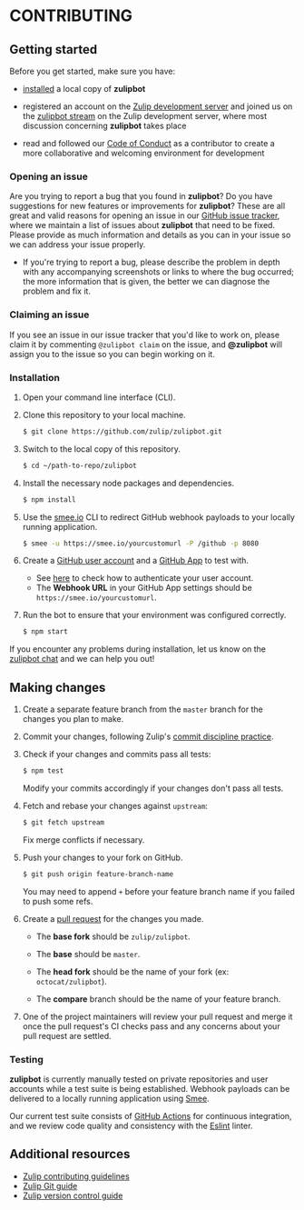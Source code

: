 # CONTRIBUTING

## Getting started

Before you get started, make sure you have:

- [installed](https://github.com/zulip/zulipbot/wiki/Installation) a local
  copy of **zulipbot**

- registered an account on the [Zulip development
  server](https://chat.zulip.org) and joined us on the [zulipbot
  stream](https://chat.zulip.org/#narrow/stream/zulipbot) on the Zulip
  development server, where most discussion concerning **zulipbot** takes
  place

- read and followed our [Code of Conduct](CODE_OF_CONDUCT.md) as a contributor
  to create a more collaborative and welcoming environment for development

### Opening an issue

Are you trying to report a bug that you found in **zulipbot**? Do you have
suggestions for new features or improvements for **zulipbot**? These are all
great and valid reasons for opening an issue in our [GitHub issue
tracker](https://github.com/zulip/zulipbot/issues), where we maintain a list of
issues about **zulipbot** that need to be fixed. Please provide as much
information and details as you can in your issue so we can address your issue
properly.

- If you're trying to report a bug, please describe the problem in depth with
  any accompanying screenshots or links to where the bug occurred; the more
  information that is given, the better we can diagnose the problem and fix
  it.

### Claiming an issue

If you see an issue in our issue tracker that you'd like to work on, please
claim it by commenting `@zulipbot claim` on the issue, and **@zulipbot** will
assign you to the issue so you can begin working on it.

### Installation

1. Open your command line interface (CLI).

2. Clone this repository to your local machine.

   ```sh
   $ git clone https://github.com/zulip/zulipbot.git
   ```

3. Switch to the local copy of this repository.

   ```sh
   $ cd ~/path-to-repo/zulipbot
   ```

4. Install the necessary node packages and dependencies.

   ```sh
   $ npm install
   ```

5. Use the [smee.io](https://smee.io/) CLI to redirect GitHub webhook payloads
   to your locally running application.

   ```sh
   $ smee -u https://smee.io/yourcustomurl -P /github -p 8080
   ```

6. Create a [GitHub user
   account](https://help.github.com/articles/signing-up-for-a-new-github-account/)
   and a [GitHub
   App](https://developer.github.com/apps/building-github-apps/creating-a-github-app/)
   to test with.

   - See
     [here](https://github.com/zulip/zulipbot/wiki/Configuration#authentication)
     to check how to authenticate your user account.
   - The **Webhook URL** in your GitHub App settings should be
     `https://smee.io/yourcustomurl`.

7. Run the bot to ensure that your environment was configured correctly.

   ```sh
   $ npm start
   ```

If you encounter any problems during installation, let us know on the [zulipbot
chat](https://chat.zulip.org/#narrow/stream/zulipbot) and we can help you out!

## Making changes

1. Create a separate feature branch from the `master` branch for the changes you
   plan to make.

2. Commit your changes, following Zulip's [commit discipline
   practice](https://zulip.readthedocs.io/en/latest/contributing/version-control.html#commit-discipline).

3. Check if your changes and commits pass all tests:

   ```sh
   $ npm test
   ```

   Modify your commits accordingly if your changes don't pass all tests.

4. Fetch and rebase your changes against `upstream`:

   ```sh
   $ git fetch upstream
   ```

   Fix merge conflicts if necessary.

5. Push your changes to your fork on GitHub.

   ```sh
   $ git push origin feature-branch-name
   ```

   You may need to append `+` before your feature branch name if you failed to
   push some refs.

6. Create a [pull
   request](https://zulip.readthedocs.io/en/latest/git/pull-requests.html#create-a-pull-request)
   for the changes you made.

   - The **base fork** should be `zulip/zulipbot`.

   - The **base** should be `master`.

   - The **head fork** should be the name of your fork (ex: `octocat/zulipbot`).

   - The **compare** branch should be the name of your feature branch.

7. One of the project maintainers will review your pull request and merge it
   once the pull request's CI checks pass and any concerns about your pull
   request are settled.

### Testing

**zulipbot** is currently manually tested on private repositories and user
accounts while a test suite is being established. Webhook payloads can be
delivered to a locally running application using [Smee](https://smee.io/).

Our current test suite consists of [GitHub Actions](https://github.com/features/actions) for
continuous integration, and we review code quality and consistency with the
[Eslint](https://eslint.org) linter.

## Additional resources

- [Zulip contributing
  guidelines](https://zulip.readthedocs.io/en/latest/overview/contributing.html)
- [Zulip Git
  guide](https://zulip.readthedocs.io/en/latest/contributing/git-guide.html)
- [Zulip version control
  guide](https://zulip.readthedocs.io/en/latest/contributing/version-control.html)
